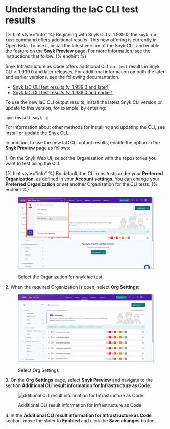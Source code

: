 # Understanding the IaC CLI test results

{% hint style="info" %}
Beginning with Snyk CLI v. 1.939.0, the `snyk iac test` command offers additional results. This new offering is currently in Open Beta. To use it, install the latest version of the Snyk CLI, and enable the feature on the **Snyk Preview** page. For more information, see the instructions that follow.
{% endhint %}

Snyk Infrastructure as Code offers additional CLI `iac test` results in Snyk CLI v. 1.939.0 and later releases. For additional information on both the later and earlier versions, see the following documentation.

* [Snyk IaC CLI test results (v. 1.939.0 and later)](snyk-iac-cli-test-results-v.-1.939.0-and-later.md)
* [Snyk IaC CLI test results (v. 1.938.0 and earlier)](snyk-iac-cli-test-results-v.-1.938.0-and-earlier.md)

To use the new IaC CLI output results, install the latest Snyk CLI version or update to this version, for example, by entering:

```
npm install snyk -g 
```

For information about other methods for installing and updating the CLI, see [Install or update the Snyk CLI](../../../../snyk-cli/install-the-snyk-cli/).

In addition, to use the new IaC CLI output results, enable the option in the **Snyk Preview** page as follows:

1\. On the Snyk Web UI, select the Organization with the repositories you want to test using the CLI.

{% hint style="info" %}
By default, the CLI runs tests under your **Preferred Organization**, as defined in your **Account settings**. You can change your **Preferred Organization** or set another Organization for the CLI tests.
{% endhint %}

<figure><img src="../../../../.gitbook/assets/OS - Automatic Dependency Upgrade - Selecting Organization (1) (1) (1) (1) (1) (1) (1) (1) (1) (1) (1) (1) (1) (1) (1) (1) (1) (1) (1) (1) (1) (1) (1) (1) (1) (1) (1) (1) (1) (1) (1) (1) (1) (1) (1) (1) (1) (1) (1) (1) (1) (1) (1) (1) (1) (1) (1) (12).png" alt="Select the Organization for snyk iac test"><figcaption><p>Select the Organization for snyk iac test</p></figcaption></figure>

2\. When the required Organization is open, select **Org Settings**:

<figure><img src="../../../../.gitbook/assets/OS - Automatic Dependency Upgrade - Org Settings button (1) (1) (1) (1) (1) (1) (1) (1) (1) (1) (1) (1) (1) (1) (1) (1) (1) (1) (1) (1) (1) (1) (1) (1) (1) (1) (1) (1) (1) (1) (1) (1) (1) (1) (1) (1) (1) (1) (1) (1) (1) (1) (1) (1) (1) (1) (1) (1  (1).png" alt="Select Org Settings"><figcaption><p>Select Org Settings</p></figcaption></figure>

3\. On the **Org** **Settings** page, select **Snyk Preview** and navigate to the section **Additional CLI result information for Infrastructure as Code**:

<figure><img src="../../../../.gitbook/assets/IaC - CLI - New results - Enabling in Snyk Preview - Section.png" alt="dditional CLI result information for Infrastructure as Code"><figcaption><p>Additional CLI result information for Infrastructure as Code</p></figcaption></figure>

4\. In the **Additional CLI result information for Infrastructure as Code** section, move the slider to **Enabled** and click the **Save changes** button.

